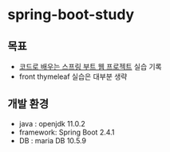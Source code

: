 # spring-boot-study
## 목표
- [코드로 배우는 스프링 부트 웹 프로젝트](http://www.kyobobook.co.kr/product/detailViewKor.laf?ejkGb=KOR&mallGb=KOR&barcode=9791189184070&orderClick=LEa&Kc=) 실습 기록
- front thymeleaf 실습은 대부분 생략

## 개발 환경
- java : openjdk 11.0.2
- framework: Spring Boot 2.4.1
- DB : maria DB 10.5.9